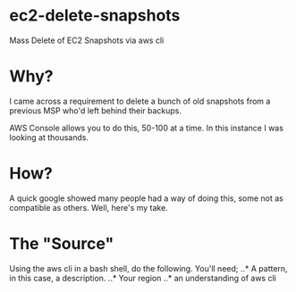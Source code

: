 # ec2-delete-snapshots
Mass Delete of EC2 Snapshots via aws cli

# Why?
I came across a requirement to delete a bunch of old snapshots from a previous MSP who'd left behind their backups.

AWS Console allows you to do this, 50-100 at a time.  In this instance I was looking at thousands. 

# How?
A quick google showed many people had a way of doing this, some not as compatible as others.   Well, here's my take. 

# The "Source"

Using the aws cli in a bash shell, do the following.  You'll need;
 ..* A pattern, in this case, a description. 
 ..* Your region
 ..* an understanding of aws cli



